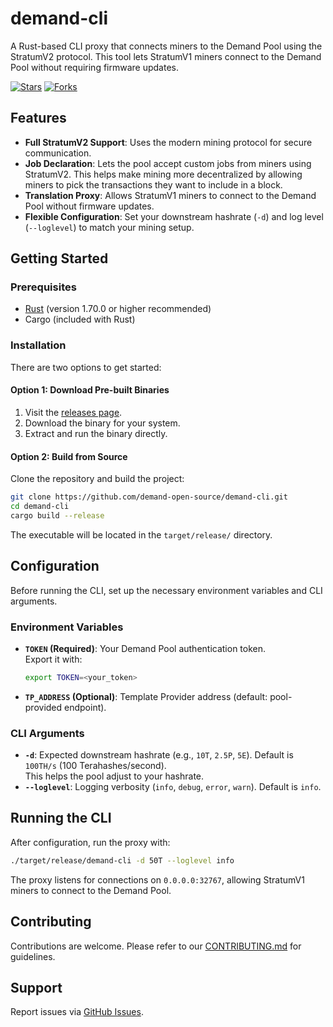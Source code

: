 # demand-cli

A Rust-based CLI proxy that connects miners to the Demand Pool using the StratumV2 protocol. This tool lets StratumV1 miners connect to the Demand Pool without requiring firmware updates.

[![Stars](https://img.shields.io/github/stars/demand-open-source/demand-cli?style=social)](https://github.com/demand-open-source/demand-cli)
[![Forks](https://img.shields.io/github/forks/demand-open-source/demand-cli?style=social)](https://github.com/demand-open-source/demand-cli)

## Features

- **Full StratumV2 Support**: Uses the modern mining protocol for secure communication.
- **Job Declaration**: Lets the pool accept custom jobs from miners using StratumV2. This helps make mining more decentralized by allowing miners to pick the transactions they want to include in a block.
- **Translation Proxy**: Allows StratumV1 miners to connect to the Demand Pool without firmware updates.
- **Flexible Configuration**: Set your downstream hashrate (`-d`) and log level (`--loglevel`) to match your mining setup.

## Getting Started

### Prerequisites

- [Rust](https://www.rust-lang.org/tools/install) (version 1.70.0 or higher recommended)
- Cargo (included with Rust)

### Installation

There are two options to get started:

#### Option 1: Download Pre-built Binaries

1. Visit the [releases page](https://github.com/demand-open-source/demand-cli/releases/tag/v0.1.1).
2. Download the binary for your system.
3. Extract and run the binary directly.

#### Option 2: Build from Source

Clone the repository and build the project:

```bash
git clone https://github.com/demand-open-source/demand-cli.git
cd demand-cli
cargo build --release
```

The executable will be located in the `target/release/` directory.

## Configuration

Before running the CLI, set up the necessary environment variables and CLI arguments.

### Environment Variables

- **`TOKEN` (Required)**: Your Demand Pool authentication token.  
  Export it with:

  ```bash
  export TOKEN=<your_token>
  ```

- **`TP_ADDRESS` (Optional)**: Template Provider address (default: pool-provided endpoint).

### CLI Arguments

- **`-d`**: Expected downstream hashrate (e.g., `10T`, `2.5P`, `5E`). Default is `100TH/s` (100 Terahashes/second).  
  This helps the pool adjust to your hashrate.
- **`--loglevel`**: Logging verbosity (`info`, `debug`, `error`, `warn`). Default is `info`.

## Running the CLI

After configuration, run the proxy with:

```bash
./target/release/demand-cli -d 50T --loglevel info
```

The proxy listens for connections on `0.0.0.0:32767`, allowing StratumV1 miners to connect to the Demand Pool.

## Contributing

Contributions are welcome. Please refer to our [CONTRIBUTING.md](CONTRIBUTING.md) for guidelines.

## Support

Report issues via [GitHub Issues](https://github.com/demand-open-source/demand-cli/issues).

